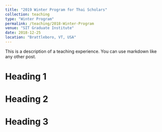 ```yaml
---
title: "2019 Winter Program for Thai Scholars"
collection: teaching
type: "Winter Program"
permalink: /teaching/2018-Winter-Program
venue: "SIT Graduate Institute"
date: 2018-12-25
location: "Brattleboro, VT, USA"
---
```


This is a description of a teaching experience. You can use markdown like any other post.

Heading 1
======

Heading 2
======

Heading 3
======

